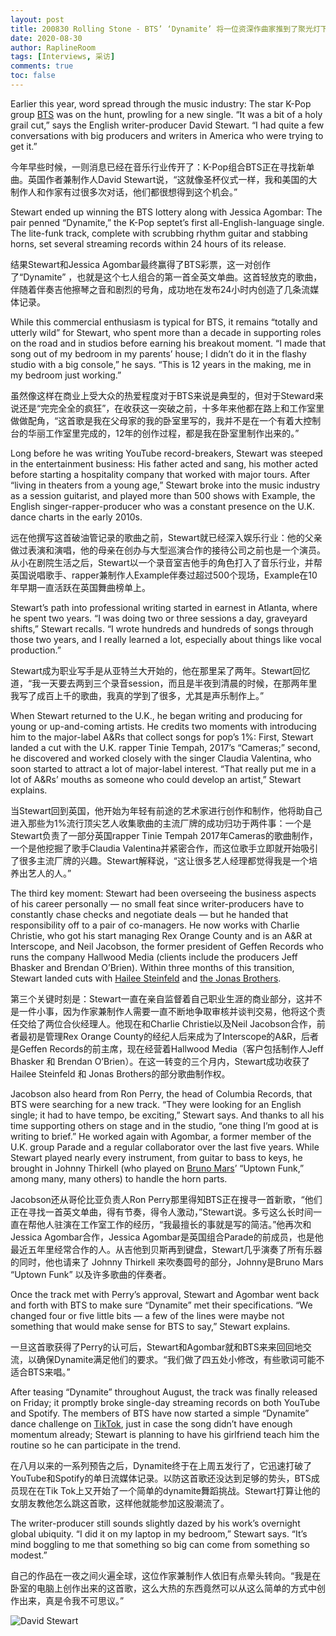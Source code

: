 ```yaml
---
layout: post
title: 200830 Rolling Stone - BTS’ ‘Dynamite’ 将一位资深作曲家推到了聚光灯下
date: 2020-08-30
author: RaplineRoom
tags: [Interviews, 采访]
comments: true
toc: false
---
```


Earlier this year, word spread through the music industry: The star K-Pop group [BTS](https://www.rollingstone.com/t/bts/) was on the hunt, prowling for a new single. “It was a bit of a holy grail cut,” says the English writer-producer David Stewart. “I had quite a few conversations with big producers and writers in America who were trying to get it.”

今年早些时候，一则消息已经在音乐行业传开了：K-Pop组合BTS正在寻找新单曲。英国作者兼制作人David Stewart说，“这就像圣杯仪式一样，我和美国的大制作人和作家有过很多次对话，他们都很想得到这个机会。”

Stewart ended up winning the BTS lottery along with Jessica Agombar: The pair penned “Dynamite,” the K-Pop septet’s first all-English-language single. The lite-funk track, complete with scrubbing rhythm guitar and stabbing horns, set several streaming records within 24 hours of its release. 

结果Stewart和Jessica Agombar最终赢得了BTS彩票，这一对创作了“Dynamite” ，也就是这个七人组合的第一首全英文单曲。这首轻放克的歌曲，伴随着伴奏吉他擦琴之音和剧烈的号角，成功地在发布24小时内创造了几条流媒体记录。

While this commercial enthusiasm is typical for BTS, it remains “totally and utterly wild” for Stewart, who spent more than a decade in supporting roles on the road and in studios before earning his breakout moment. “I made that song out of my bedroom in my parents’ house; I didn’t do it in the flashy studio with a big console,” he says. “This is 12 years in the making, me in my bedroom just working.” 

虽然像这样在商业上受大众的热爱程度对于BTS来说是典型的，但对于Steward来说还是“完完全全的疯狂”，在收获这一突破之前，十多年来他都在路上和工作室里做做配角，“这首歌是我在父母家的我的卧室里写的，我并不是在一个有着大控制台的华丽工作室里完成的，12年的创作过程，都是我在卧室里制作出来的。”

Long before he was writing YouTube record-breakers, Stewart was steeped in the entertainment business: His father acted and sang, his mother acted before starting a hospitality company that worked with major tours. After “living in theaters from a young age,” Stewart broke into the music industry as a session guitarist, and played more than 500 shows with Example, the English singer-rapper-producer who was a constant presence on the U.K. dance charts in the early 2010s. 

远在他撰写这首破油管记录的歌曲之前，Stewart就已经深入娱乐行业：他的父亲做过表演和演唱，他的母亲在创办与大型巡演合作的接待公司之前也是一个演员。从小在剧院生活之后，Stewart以一个录音室吉他手的角色打入了音乐行业，并帮英国说唱歌手、rapper兼制作人Example伴奏过超过500个现场，Example在10年早期一直活跃在英国舞曲榜单上。

Stewart’s path into professional writing started in earnest in Atlanta, where he spent two years. “I was doing two or three sessions a day, graveyard shifts,” Stewart recalls. “I wrote hundreds and hundreds of songs through those two years, and I really learned a lot, especially about things like vocal production.”

Stewart成为职业写手是从亚特兰大开始的，他在那里呆了两年。Stewart回忆道，“我一天要去两到三个录音session，而且是半夜到清晨的时候，在那两年里我写了成百上千的歌曲，我真的学到了很多，尤其是声乐制作上。”

When Stewart returned to the U.K., he began writing and producing for young or up-and-coming artists. He credits two moments with introducing him to the major-label A&Rs that collect songs for pop’s 1%: First, Stewart landed a cut with the U.K. rapper Tinie Tempah, 2017’s “Cameras;” second, he discovered and worked closely with the singer Claudia Valentina, who soon started to attract a lot of major-label interest. “That really put me in a lot of A&Rs’ mouths as someone who could develop an artist,” Stewart explains.

当Stewart回到英国，他开始为年轻有前途的艺术家进行创作和制作，他将助自己进入那些为1%流行顶尖艺人收集歌曲的主流厂牌的成功归功于两件事：一个是Stewart负责了一部分英国rapper Tinie Tempah 2017年Cameras的歌曲制作，一个是他挖掘了歌手Claudia Valentina并紧密合作，而这位歌手立即就开始吸引了很多主流厂牌的兴趣。Stewart解释说，“这让很多艺人经理都觉得我是一个培养出艺人的人。”

The third key moment: Stewart had been overseeing the business aspects of his career personally — no small feat since writer-producers have to constantly chase checks and negotiate deals — but he handed that responsibility off to a pair of co-managers. He now works with Charlie Christie, who got his start managing Rex Orange County and is an A&R at Interscope, and Neil Jacobson, the former president of Geffen Records who runs the company Hallwood Media (clients include the producers Jeff Bhasker and Brendan O’Brien). Within three months of this transition, Stewart landed cuts with [Hailee Steinfeld](https://www.rollingstone.com/t/hailee-steinfeld/) and [the Jonas Brothers](https://www.rollingstone.com/t/the-jonas-brothers/).

第三个关键时刻是：Stewart一直在亲自监督着自己职业生涯的商业部分，这并不是一件小事，因为作家兼制作人需要一直不断地争取审核并谈判交易，他将这个责任交给了两位合伙经理人。他现在和Charlie Christie以及Neil Jacobson合作，前者最初是管理Rex Orange County的经纪人后来成为了Interscope的A&R，后者是Geffen Records的前主席，现在经营着Hallwood Media（客户包括制作人Jeff Bhasker 和 Brendan O’Brien）。在这一转变的三个月内，Stewart成功收获了Hailee Steinfeld 和 Jonas Brothers的部分歌曲制作权。

Jacobson also heard from Ron Perry, the head of Columbia Records, that BTS were searching for a new track. “They were looking for an English single; it had to have tempo, be exciting,” Stewart says. And thanks to all his time supporting others on stage and in the studio, “one thing I’m good at is writing to brief.” He worked again with Agombar, a former member of the U.K. group Parade and a regular collaborator over the last five years. While Stewart played nearly every instrument, from guitar to bass to keys, he brought in Johnny Thirkell (who played on [Bruno Mars](https://www.rollingstone.com/t/bruno-mars/)’ “Uptown Funk,” among many, many others) to handle the horn parts. 

Jacobson还从哥伦比亚负责人Ron Perry那里得知BTS正在搜寻一首新歌，“他们正在寻找一首英文单曲，得有节奏，得令人激动，”Stewart说。多亏这么长时间一直在帮他人驻演在工作室工作的经历，“我最擅长的事就是写的简洁。”他再次和Jessica Agombar合作，Jessica Agombar是英国组合Parade的前成员，也是他最近五年里经常合作的人。从吉他到贝斯再到键盘，Stewart几乎演奏了所有乐器的同时，他也请来了 Johnny Thirkell 来吹奏圆号的部分，Johnny是Bruno Mars “Uptown Funk” 以及许多歌曲的伴奏者。

Once the track met with Perry’s approval, Stewart and Agombar went back and forth with BTS to make sure “Dynamite” met their specifications. “We changed four or five little bits — a few of the lines were maybe not something that would make sense for BTS to say,” Stewart explains.

一旦这首歌获得了Perry的认可后，Stewart和Agombar就和BTS来来回回地交流，以确保Dynamite满足他们的要求。“我们做了四五处小修改，有些歌词可能不适合BTS来唱。”

After teasing “Dynamite” throughout August, the track was finally released on Friday; it promptly broke single-day streaming records on both YouTube and Spotify. The members of BTS have now started a simple “Dynamite” dance challenge on [TikTok](https://www.rollingstone.com/t/tiktok/), just in case the song didn’t have enough momentum already; Stewart is planning to have his girlfriend teach him the routine so he can participate in the trend.

在八月以来的一系列预告之后，Dynamite终于在上周五发行了，它迅速打破了YouTube和Spotify的单日流媒体记录。以防这首歌还没达到足够的势头，BTS成员现在在Tik Tok上又开始了一个简单的dynamite舞蹈挑战。Stewart打算让他的女朋友教他怎么跳这首歌，这样他就能参加这股潮流了。

The writer-producer still sounds slightly dazed by his work’s overnight global ubiquity. “I did it on my laptop in my bedroom,” Stewart says. “It’s mind boggling to me that something so big can come from something so modest.”

自己的作品在一夜之间火遍全球，这位作家兼制作人依旧有点晕头转向。“我是在卧室的电脑上创作出来的这首歌，这么大热的东西竟然可以从这么简单的方式中创作出来，真是令我不可思议。”

![David Stewart](https://tva1.sinaimg.cn/large/007S8ZIlgy1gi9nfz6dh2j30ci08caae.jpg)